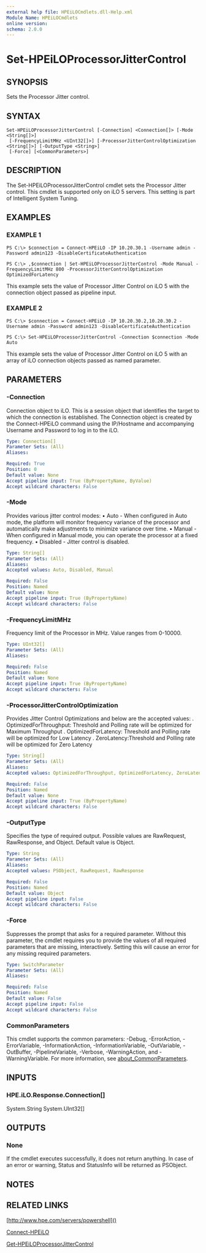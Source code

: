 ```yaml
---
external help file: HPEiLOCmdlets.dll-Help.xml
Module Name: HPEiLOCmdlets
online version:
schema: 2.0.0
---
```


# Set-HPEiLOProcessorJitterControl

## SYNOPSIS
Sets the Processor Jitter control.

## SYNTAX

```
Set-HPEiLOProcessorJitterControl [-Connection] <Connection[]> [-Mode <String[]>]
 [-FrequencyLimitMHz <UInt32[]>] [-ProcessorJitterControlOptimization <String[]>] [-OutputType <String>]
 [-Force] [<CommonParameters>]
```

## DESCRIPTION
The Set-HPEiLOProcessorJitterControl cmdlet sets the Processor Jitter control.
This cmdlet is supported only on iLO 5 servers.
This setting is part of Intelligent System Tuning.

## EXAMPLES

### EXAMPLE 1
```
PS C:\> $connection = Connect-HPEiLO -IP 10.20.30.1 -Username admin -Password admin123 -DisableCertificateAuthentication

PS C:\> ,$connection | Set-HPEiLOProcessorJitterControl -Mode Manual -FrequencyLimitMHz 800 -ProcessorJitterControlOptimization OptimizedForLatency
```

This example sets the value of Processor Jitter Control on iLO 5 with the connection object passed as pipeline input.

### EXAMPLE 2
```
PS C:\> $connection = Connect-HPEiLO -IP 10.20.30.2,10.20.30.2 -Username admin -Password admin123 -DisableCertificateAuthentication

PS C:\> Set-HPEiLOProcessorJitterControl -Connection $connection -Mode Auto
```

This example sets the value of Processor Jitter Control on iLO 5 with an array of iLO connection objects passed as named parameter.

## PARAMETERS

### -Connection
Connection object to iLO.
This is a session object that identifies the target to which the connection is established.
The Connection object is created by the Connect-HPEiLO command using the IP/Hostname and accompanying Username and Password to log in to the iLO.

```yaml
Type: Connection[]
Parameter Sets: (All)
Aliases:

Required: True
Position: 0
Default value: None
Accept pipeline input: True (ByPropertyName, ByValue)
Accept wildcard characters: False
```

### -Mode
Provides various jitter control modes:
• Auto - When configured in Auto mode, the platform will monitor frequency variance of the processor and automatically make adjustments to minimize variance over time.
• Manual - When configured in Manual mode, you can operate the processor at a fixed frequency.
• Disabled - Jitter control is disabled.

```yaml
Type: String[]
Parameter Sets: (All)
Aliases:
Accepted values: Auto, Disabled, Manual

Required: False
Position: Named
Default value: None
Accept pipeline input: True (ByPropertyName)
Accept wildcard characters: False
```

### -FrequencyLimitMHz
Frequency limit of the Processor in MHz.
Value ranges from 0-10000.

```yaml
Type: UInt32[]
Parameter Sets: (All)
Aliases:

Required: False
Position: Named
Default value: None
Accept pipeline input: True (ByPropertyName)
Accept wildcard characters: False
```

### -ProcessorJitterControlOptimization
Provides Jitter Control Optimizations and below are the accepted values:
.
OptimizedForThroughput: Threshold and Polling rate will be optimized for Maximum Throughput
.
OptimizedForLatency: Threshold and Polling rate will be optimized for Low Latency
.
ZeroLatency:Threshold and Polling rate will be optimized for Zero Latency

```yaml
Type: String[]
Parameter Sets: (All)
Aliases:
Accepted values: OptimizedForThroughput, OptimizedForLatency, ZeroLatency

Required: False
Position: Named
Default value: None
Accept pipeline input: True (ByPropertyName)
Accept wildcard characters: False
```

### -OutputType
Specifies the type of required output.
Possible values are RawRequest, RawResponse, and Object.
Default value is Object.

```yaml
Type: String
Parameter Sets: (All)
Aliases:
Accepted values: PSObject, RawRequest, RawResponse

Required: False
Position: Named
Default value: Object
Accept pipeline input: False
Accept wildcard characters: False
```

### -Force
Suppresses the prompt that asks for a required parameter.
Without this parameter, the cmdlet requires you to provide the values of all required parameters that are missing, interactively.
Setting this will cause an error for any missing required parameters.

```yaml
Type: SwitchParameter
Parameter Sets: (All)
Aliases:

Required: False
Position: Named
Default value: False
Accept pipeline input: False
Accept wildcard characters: False
```

### CommonParameters
This cmdlet supports the common parameters: -Debug, -ErrorAction, -ErrorVariable, -InformationAction, -InformationVariable, -OutVariable, -OutBuffer, -PipelineVariable, -Verbose, -WarningAction, and -WarningVariable. For more information, see [about_CommonParameters](http://go.microsoft.com/fwlink/?LinkID=113216).

## INPUTS

### HPE.iLO.Response.Connection[]
System.String
System.UInt32[]
## OUTPUTS

### None
If the cmdlet executes successfully, it does not return anything.
In case of an error or warning, Status and StatusInfo will be returned as PSObject.

## NOTES

## RELATED LINKS

[http://www.hpe.com/servers/powershell]()

[Connect-HPEiLO]()

[Get-HPEiLOProcessorJitterControl]()

